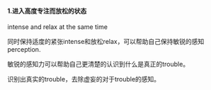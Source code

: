 #### 1.进入高度专注而放松的状态

intense and relax at the same time

同时保持适度的紧张intense和放松relax，可以帮助自己保持敏锐的感知perception.

敏锐的感知力可以帮助自己更清楚的认识到什么是真正的trouble。

识别出真实的trouble，去除虚妄的对于trouble的感知。


